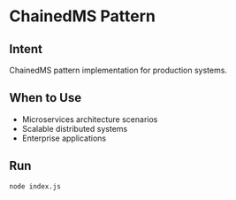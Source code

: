 # ChainedMS Pattern

## Intent
ChainedMS pattern implementation for production systems.

## When to Use
- Microservices architecture scenarios
- Scalable distributed systems
- Enterprise applications

## Run
```bash
node index.js
```
